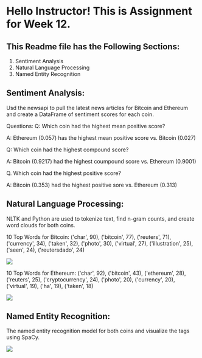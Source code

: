 # Hello Instructor! This is Assignment for Week 12.


## This Readme file has the Following Sections:
1. Sentiment Analysis
2. Natural Language Processing
3. Named Entity Recognition


## Sentiment Analysis:
Usd the newsapi to pull the latest news articles for Bitcoin and Ethereum and create a DataFrame of sentiment scores for each coin.

Questions:
Q: Which coin had the highest mean positive score?

A: Ethereum (0.057) has the highest mean positive score vs. Bitcoin (0.027)

Q: Which coin had the highest compound score?

A: Bitcoin (0.9217) had the highest coumpound score vs. Ethereum (0.9001)

Q. Which coin had the highest positive score?

A: Bitcoin (0.353) had the highest positive sore vs. Ethereum (0.313)


## Natural Language Processing:

NLTK and Python are used to tokenize text, find n-gram counts, and create word clouds for both coins.

10 Top Words for Bitcoin:
 ('char', 90),
 ('bitcoin', 77),
 ('reuters', 71),
 ('currency', 34),
 ('taken', 32),
 ('photo', 30),
 ('virtual', 27),
 ('illustration', 25),
 ('seen', 24),
 ('reutersdado', 24)

![](/1.png)

10 Top Words for Ethereum:
 ('char', 92),
 ('bitcoin', 43),
 ('ethereum', 28),
 ('reuters', 25),
 ('cryptocurrency', 24),
 ('photo', 20),
 ('currency', 20),
 ('virtual', 19),
 ('ha', 19),
 ('taken', 18)
 
![](/2.png)

## Named Entity Recognition:

The named entity recognition model for both coins and visualize the tags using SpaCy.

![](/3.png)
